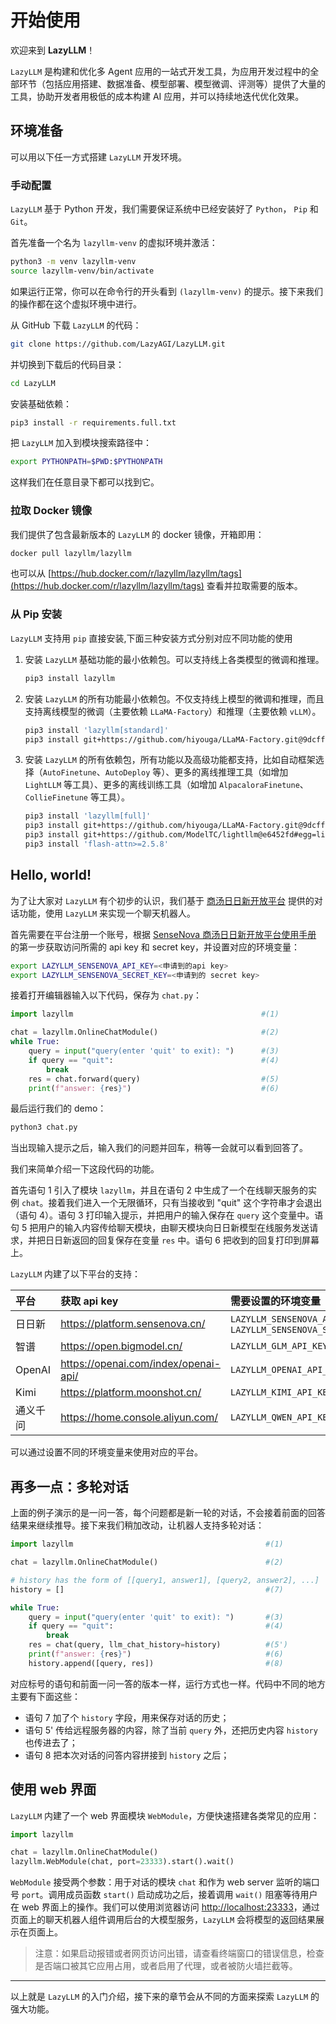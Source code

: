 # 开始使用

欢迎来到 **LazyLLM**！

`LazyLLM` 是构建和优化多 Agent 应用的一站式开发工具，为应用开发过程中的全部环节（包括应用搭建、数据准备、模型部署、模型微调、评测等）提供了大量的工具，协助开发者用极低的成本构建 AI 应用，并可以持续地迭代优化效果。

## 环境准备

可以用以下任一方式搭建 `LazyLLM` 开发环境。

### 手动配置

`LazyLLM` 基于 Python 开发，我们需要保证系统中已经安装好了 `Python`， `Pip` 和 `Git`。

首先准备一个名为 `lazyllm-venv` 的虚拟环境并激活：

```bash
python3 -m venv lazyllm-venv
source lazyllm-venv/bin/activate
```

如果运行正常，你可以在命令行的开头看到 `(lazyllm-venv)` 的提示。接下来我们的操作都在这个虚拟环境中进行。

从 GitHub 下载 `LazyLLM` 的代码：

```bash
git clone https://github.com/LazyAGI/LazyLLM.git
```

并切换到下载后的代码目录：

```bash
cd LazyLLM
```

安装基础依赖：

```bash
pip3 install -r requirements.full.txt
```

把 `LazyLLM` 加入到模块搜索路径中：

```bash
export PYTHONPATH=$PWD:$PYTHONPATH
```

这样我们在任意目录下都可以找到它。

### 拉取 Docker 镜像

我们提供了包含最新版本的 `LazyLLM` 的 docker 镜像，开箱即用：

```bash
docker pull lazyllm/lazyllm
```

也可以从 [https://hub.docker.com/r/lazyllm/lazyllm/tags](https://hub.docker.com/r/lazyllm/lazyllm/tags) 查看并拉取需要的版本。

### 从 Pip 安装

`LazyLLM` 支持用 `pip` 直接安装,下面三种安装方式分别对应不同功能的使用

1. 安装 `LazyLLM` 基础功能的最小依赖包。可以支持线上各类模型的微调和推理。

    ```bash
    pip3 install lazyllm
    ```

2. 安装 `LazyLLM` 的所有功能最小依赖包。不仅支持线上模型的微调和推理，而且支持离线模型的微调（主要依赖 `LLaMA-Factory`）和推理（主要依赖 `vLLM`）。

    ```bash
    pip3 install 'lazyllm[standard]'
    pip3 install git+https://github.com/hiyouga/LLaMA-Factory.git@9dcff3a#egg=llamafactory
    ```

3. 安装 `LazyLLM` 的所有依赖包，所有功能以及高级功能都支持，比如自动框架选择（`AutoFinetune`、`AutoDeploy` 等）、更多的离线推理工具（如增加 `LightLLM` 等工具）、更多的离线训练工具（如增加 `AlpacaloraFinetune`、`CollieFinetune` 等工具）。

    ```bash
    pip3 install 'lazyllm[full]'
    pip3 install git+https://github.com/hiyouga/LLaMA-Factory.git@9dcff3a#egg=llamafactory
    pip3 install git+https://github.com/ModelTC/lightllm@e6452fd#egg=lightllm
    pip3 install 'flash-attn>=2.5.8'
    ```

## Hello, world!

为了让大家对 `LazyLLM` 有个初步的认识，我们基于 [商汤日日新开放平台](https://platform.sensenova.cn/home) 提供的对话功能，使用 `LazyLLM` 来实现一个聊天机器人。

首先需要在平台注册一个账号，根据 [SenseNova 商汤日日新开放平台使用手册](https://platform.sensenova.cn/doc?path=/platform/helpdoc/help.md) 的第一步获取访问所需的 api key 和 secret key，并设置对应的环境变量：

```bash
export LAZYLLM_SENSENOVA_API_KEY=<申请到的api key>
export LAZYLLM_SENSENOVA_SECRET_KEY=<申请到的 secret key>
```

接着打开编辑器输入以下代码，保存为 `chat.py`：

```python
import lazyllm                                          #(1)

chat = lazyllm.OnlineChatModule()                       #(2)
while True:
    query = input("query(enter 'quit' to exit): ")      #(3)
    if query == "quit":                                 #(4)
        break
    res = chat.forward(query)                           #(5)
    print(f"answer: {res}")                             #(6)
```

最后运行我们的 demo：

```bash
python3 chat.py
```

当出现输入提示之后，输入我们的问题并回车，稍等一会就可以看到回答了。

我们来简单介绍一下这段代码的功能。

首先语句 1 引入了模块 `lazyllm`，并且在语句 2 中生成了一个在线聊天服务的实例 `chat`。接着我们进入一个无限循环，只有当接收到 "quit" 这个字符串才会退出（语句 4）。语句 3 打印输入提示，并把用户的输入保存在 `query` 这个变量中。语句 5 把用户的输入内容传给聊天模块，由聊天模块向日日新模型在线服务发送请求，并把日日新返回的回复保存在变量 `res` 中。语句 6 把收到的回复打印到屏幕上。

`LazyLLM` 内建了以下平台的支持：

| 平台     | 获取 api key                         | 需要设置的环境变量                                           |
| :------- | :----------------------------------- | :----------------------------------------------------------- |
| 日日新   | https://platform.sensenova.cn/       | `LAZYLLM_SENSENOVA_API_KEY`,  `LAZYLLM_SENSENOVA_SECRET_KEY` |
| 智谱     | https://open.bigmodel.cn/            | `LAZYLLM_GLM_API_KEY`                                        |
| OpenAI   | https://openai.com/index/openai-api/ | `LAZYLLM_OPENAI_API_KEY`                                     |
| Kimi     | https://platform.moonshot.cn/        | `LAZYLLM_KIMI_API_KEY`                                       |
| 通义千问 | https://home.console.aliyun.com/     | `LAZYLLM_QWEN_API_KEY`                                       |

可以通过设置不同的环境变量来使用对应的平台。

## 再多一点：多轮对话

上面的例子演示的是一问一答，每个问题都是新一轮的对话，不会接着前面的回答结果来继续推导。接下来我们稍加改动，让机器人支持多轮对话：

```python
import lazyllm                                           #(1)

chat = lazyllm.OnlineChatModule()                        #(2)

# history has the form of [[query1, answer1], [query2, answer2], ...]
history = []                                             #(7)

while True:
    query = input("query(enter 'quit' to exit): ")       #(3)
    if query == "quit":                                  #(4)
        break
    res = chat(query, llm_chat_history=history)          #(5')
    print(f"answer: {res}")                              #(6)
    history.append([query, res])                         #(8)
```

对应标号的语句和前面一问一答的版本一样，运行方式也一样。代码中不同的地方主要有下面这些：

* 语句 7 加了个 `history` 字段，用来保存对话的历史；
* 语句 5' 传给远程服务器的内容，除了当前 `query` 外，还把历史内容 `history` 也传进去了；
* 语句 8 把本次对话的问答内容拼接到 `history` 之后；

## 使用 web 界面

`LazyLLM` 内建了一个 web 界面模块 `WebModule`，方便快速搭建各类常见的应用：

```python
import lazyllm

chat = lazyllm.OnlineChatModule()
lazyllm.WebModule(chat, port=23333).start().wait()
```

`WebModule` 接受两个参数：用于对话的模块 `chat` 和作为 web server 监听的端口号 `port`。调用成员函数 `start()` 启动成功之后，接着调用 `wait()` 阻塞等待用户在 web 界面上的操作。我们可以使用浏览器访问 [http://localhost:23333](http://localhost:23333)，通过页面上的聊天机器人组件调用后台的大模型服务，`LazyLLM` 会将模型的返回结果展示在页面上。

> 注意：如果启动报错或者网页访问出错，请查看终端窗口的错误信息，检查是否端口被其它应用占用，或者启用了代理，或者被防火墙拦截等。

-----

以上就是 `LazyLLM` 的入门介绍，接下来的章节会从不同的方面来探索 `LazyLLM` 的强大功能。
